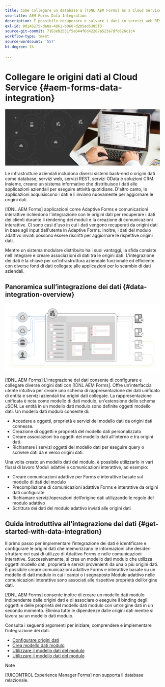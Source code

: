 ```yaml
---
title: Come collegare un database a [!DNL AEM Forms] as a Cloud Service?
seo-title: AEM Forms Data Integration
description: È possibile recuperare e salvare i dati in servizi web RESTful, servizi web basati su SOAP e servizi OData da [!DNL AEM Forms] as a Cloud Service. Il servizio fornisce uno strumento dedicato per recuperare, testare, convalidare e inviare dati a vari tipi di origini dati.
exl-id: 9d146275-de0a-4861-b060-d205ed6305f3
source-git-commit: 7163eb2551f5e644f6d42287a523a7dfc626c1c4
workflow-type: tm+mt
source-wordcount: '557'
ht-degree: 1%

---
```


# Collegare le origini dati al Cloud Service {#aem-forms-data-integration}

![Integrazione dei dati](do-not-localize/data-integeration.png)

Le infrastrutture aziendali includono diversi sistemi back-end o origini dati come database, servizi web, servizi REST, servizi OData e soluzioni CRM. Insieme, creano un sistema informativo che distribuisce i dati alle applicazioni aziendali per eseguire attività quotidiane. D&#39;altro canto, le applicazioni acquisiscono i dati e li inviano nuovamente per aggiornare le origini dati.

[!DNL AEM Forms] applicazioni come Adaptive Forms e comunicazioni interattive richiedono l&#39;integrazione con le origini dati per recuperare i dati dei clienti durante il rendering dei moduli e la creazione di comunicazioni interattive. Ci sono casi d&#39;uso in cui i dati vengono recuperati da origini dati in base agli input dell&#39;utente in Adaptive Forms. Inoltre, i dati del modulo adattivo inviati possono essere riscritti per aggiornare le rispettive origini dati.

Mentre un sistema modulare distribuito ha i suoi vantaggi, la sfida consiste nell&#39;integrare e creare associazioni di dati tra le origini dati. L&#39;integrazione dei dati è la chiave per un&#39;infrastruttura aziendale funzionale ed efficiente con diverse fonti di dati collegate alle applicazioni per lo scambio di dati aziendali.

## Panoramica sull’integrazione dei dati {#data-integration-overview}

![integrazione aem-forms-data-data](assets/aem-forms-data-integeration.png)

[!DNL AEM Forms] L&#39;integrazione dei dati consente di configurare e collegare diverse origini dati con [!DNL AEM Forms]. Offre un’interfaccia utente intuitiva per creare uno schema di rappresentazione dei dati unificato di entità e servizi aziendali tra origini dati collegate. La rappresentazione unificata è nota come modello di dati modulo, un&#39;estensione dello schema JSON. Le entità in un modello dati modulo sono definite oggetti modello dati. Un modello dati modulo consente di:

* Accedere a oggetti, proprietà e servizi del modello dati da origini dati connesse.
* Creazione di oggetti e proprietà del modello dati personalizzato
* Creare associazioni tra oggetti del modello dati all’interno e tra origini dati.
* Richiamare i servizi oggetti del modello dati per eseguire query o scrivere dati da e verso origini dati.

Una volta creato un modello dati del modulo, è possibile utilizzarlo in vari flussi di lavoro Moduli adattivi e comunicazioni interattive, ad esempio:

* Creare comunicazioni adattive per Forms e interattive basate sul modello di dati del modulo
* Precompilazione di comunicazioni adattive Forms e interattive da origini dati configurate
* Richiamare servizi/operazioni dell’origine dati utilizzando le regole del modulo adattivo
* Scrittura dei dati del modulo adattivo inviati alle origini dati

## Guida introduttiva all’integrazione dei dati {#get-started-with-data-integration}

Il primo passo per implementare l’integrazione dei dati è identificare e configurare le origini dati che memorizzano le informazioni che desideri sfruttare nei casi di utilizzo di Adattivo Forms e nelle comunicazioni interattive. Successivamente, si crea un modello dati modulo che utilizza oggetti modello dati, proprietà e servizi provenienti da una o più origini dati. È possibile creare comunicazioni adattive Forms e interattive basate su un modello di dati modulo in cui i campi o i segnaposto Modulo adattivo nelle comunicazioni interattive sono associati alle rispettive proprietà dell’origine dati.

[!DNL AEM Forms] consente inoltre di creare un modello dati modulo indipendente dalle origini dati e di associare o eseguire il binding degli oggetti e delle proprietà del modello dati modulo con un’origine dati in un secondo momento. Elimina tutte le dipendenze dalle origini dati mentre si lavora su un modello dati modulo.

Consulta i seguenti argomenti per iniziare, comprendere e implementare l’integrazione dei dati.

* [Configurare origini dati](configure-data-sources.md)
* [Crea modello dati modulo](create-form-data-models.md)
* [Utilizzare il modello dati del modulo](work-with-form-data-model.md)
* [Utilizzare il modello dati del modulo](using-form-data-model.md)

>[!NOTE]
>
>[!UICONTROL Experience Manager Forms] non supporta il database relazionale.
